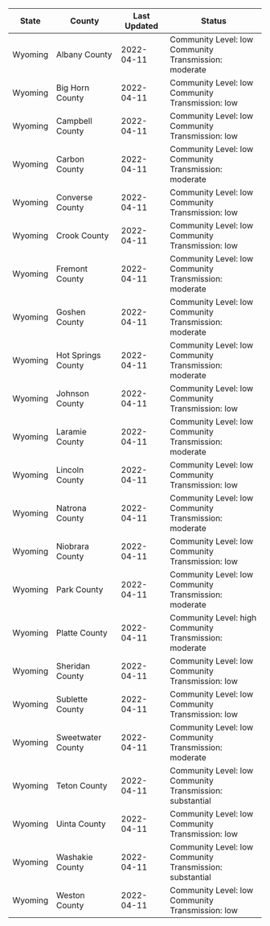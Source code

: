 State | County | Last Updated | Status
--- | --- | --- | --- 
Wyoming | Albany County | 2022-04-11 | Community Level: low<br/>Community Transmission: moderate
Wyoming | Big Horn County | 2022-04-11 | Community Level: low<br/>Community Transmission: low
Wyoming | Campbell County | 2022-04-11 | Community Level: low<br/>Community Transmission: low
Wyoming | Carbon County | 2022-04-11 | Community Level: low<br/>Community Transmission: moderate
Wyoming | Converse County | 2022-04-11 | Community Level: low<br/>Community Transmission: low
Wyoming | Crook County | 2022-04-11 | Community Level: low<br/>Community Transmission: low
Wyoming | Fremont County | 2022-04-11 | Community Level: low<br/>Community Transmission: moderate
Wyoming | Goshen County | 2022-04-11 | Community Level: low<br/>Community Transmission: moderate
Wyoming | Hot Springs County | 2022-04-11 | Community Level: low<br/>Community Transmission: moderate
Wyoming | Johnson County | 2022-04-11 | Community Level: low<br/>Community Transmission: low
Wyoming | Laramie County | 2022-04-11 | Community Level: low<br/>Community Transmission: moderate
Wyoming | Lincoln County | 2022-04-11 | Community Level: low<br/>Community Transmission: low
Wyoming | Natrona County | 2022-04-11 | Community Level: low<br/>Community Transmission: moderate
Wyoming | Niobrara County | 2022-04-11 | Community Level: low<br/>Community Transmission: low
Wyoming | Park County | 2022-04-11 | Community Level: low<br/>Community Transmission: moderate
Wyoming | Platte County | 2022-04-11 | Community Level: high<br/>Community Transmission: moderate
Wyoming | Sheridan County | 2022-04-11 | Community Level: low<br/>Community Transmission: low
Wyoming | Sublette County | 2022-04-11 | Community Level: low<br/>Community Transmission: low
Wyoming | Sweetwater County | 2022-04-11 | Community Level: low<br/>Community Transmission: moderate
Wyoming | Teton County | 2022-04-11 | Community Level: low<br/>Community Transmission: substantial
Wyoming | Uinta County | 2022-04-11 | Community Level: low<br/>Community Transmission: low
Wyoming | Washakie County | 2022-04-11 | Community Level: low<br/>Community Transmission: substantial
Wyoming | Weston County | 2022-04-11 | Community Level: low<br/>Community Transmission: low
